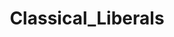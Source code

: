 ---
title: Classical_Liberals
crosslinks:
- samharris
- autotldr
- politics
- Ausguns
- videos
- AMADisasters
- gatekeeping
- PetersenForSenate
- australia
- AnCapitalists
- ModelUSGov
- thedavidpakmanshow
- AMAAggregator
- Shitstatistssay
---